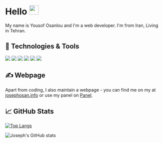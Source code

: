 <!-- More info, tips and tricks for making GitHub Profile README can be found in my article at https://towardsdatascience.com/build-a-stunning-readme-for-your-github-profile-9b80434fe5d7 -->

<!-- [![Header](https://raw.githubusercontent.com/MartinHeinz/MartinHeinz/master/readme_header.png "Header")](https://martinheinz.dev/) -->

# Hello <img src="https://raw.githubusercontent.com/MartinHeinz/MartinHeinz/master/wave.gif" width="30px" height="30px" />

My name is Yousof Osanlou and I'm a web developer. I'm from Iran, Living in Tehran.

## 🔧 Technologies & Tools
![](https://img.shields.io/badge/Code-JavaScript-informational?style=flat&logo=javascript&logoColor=white&color=2bbc8a)
![](https://img.shields.io/badge/Code-Mongodb-informational?style=flat&logo=go&logoColor=white&color=2bbc8a)
![](https://img.shields.io/badge/Code-Angular-informational?style=flat&logo=cmake&logoColor=white&color=2bbc8a)
![](https://img.shields.io/badge/Code-Nodejs-informational?style=flat&logo=vue.js&logoColor=white&color=2bbc8a)
![](https://img.shields.io/badge/Code-Sql-informational?style=flat&logo=gnu-bash&logoColor=white&color=2bbc8a)
![](https://img.shields.io/badge/Code-Java-informational?style=flat&logo=gnu-bash&logoColor=white&color=2bbc8a)

## &#x270d; Webpage

Apart from coding, I also maintain a webpage - you can find me on my at [josephosan.info](https://josephosan.info) or use my panel on [Panel](https://josephosan.info/panel/login).


## &#x1f4c8; GitHub Stats


[![Top Langs](https://github-readme-stats.vercel.app/api/top-langs/?username=josephosan&layout=compact)](https://github.com/josephosan/github-readme-stats)

![Joseph's GitHub stats](https://github-readme-stats.vercel.app/api?username=josephosan&show_icons=true&theme=dracula)

<!-- icons with padding -->

[1.1]: http://i.imgur.com/tXSoThF.png (twitter icon with padding)
[2.1]: http://i.imgur.com/0o48UoR.png (github icon with padding)

<!-- icons without padding -->

[1.2]: http://i.imgur.com/wWzX9uB.png (twitter icon without padding)
[2.2]: http://i.imgur.com/9I6NRUm.png (github icon without padding)
[3.2]: https://raw.githubusercontent.com/MartinHeinz/MartinHeinz/master/linkedin-3-16.png (LinkedIn icon without padding)


<!-- links to your social media accounts -->

[1]: https://twitter.com/Martin_Heinz_
[2]: https://github.com/MartinHeinz
[3]: https://www.linkedin.com/in/heinz-martin/


